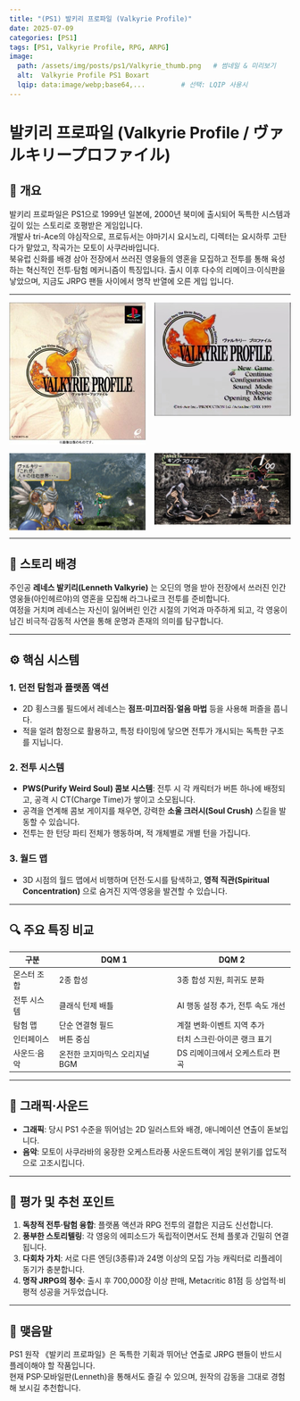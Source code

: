 ```yaml
---
title: "(PS1) 발키리 프로파일 (Valkyrie Profile)"
date: 2025-07-09
categories: [PS1]
tags: [PS1, Valkyrie Profile, RPG, ARPG]
image:
  path: /assets/img/posts/ps1/Valkyrie_thumb.png   # 썸네일 & 미리보기
  alt:  Valkyrie Profile PS1 Boxart
  lqip: data:image/webp;base64,...         # 선택: LQIP 사용시
---
```


# 발키리 프로파일 (Valkyrie Profile / ヴァルキリープロファイル)

## 📜 개요

발키리 프로파일은 PS1으로 1999년 일본에, 2000년 북미에 출시되어 독특한 시스템과 깊이 있는 스토리로 호평받은 게임입니다.   
개발사 tri-Ace의 야심작으로, 프로듀서는 야마기시 요시노리, 디렉터는 요시하루 고탄다가 맡았고, 작곡가는 모토이 사쿠라바입니다.   
북유럽 신화를 배경 삼아 전장에서 쓰러진 영웅들의 영혼을 모집하고 전투를 통해 육성하는 혁신적인 전투·탐험 메커니즘이 특징입니다.  출시 이후 다수의 리메이크·이식판을 낳았으며, 지금도 JRPG 팬들 사이에서 명작 반열에 오른 게입 입니다.   

---

<!-- <img src="/assets/img/posts/ps1/DQM_front.jpg" alt="DQM 표지">
![DQM표지](/assets/img/posts/ps1/DQM_front.jpg){: width="250px" } -->

<div style="display: grid; grid-template-columns: repeat(2, 1fr); gap: 1rem;">
  <img src="/assets/img/posts/ps1/Valkyrie_front.jpg" alt="발키리프로파일 표지">
  <img src="/assets/img/posts/ps1/Valkyrie_title.jpg" alt="발키리프로파일 타이틀">
  <img src="/assets/img/posts/ps1/Valkyrie_sc1.jpg" alt="발키리프로파일 스샷">
  <img src="/assets/img/posts/ps1/Valkyrie_sc2.jpg" alt="발키리프로파일 스샷">
</div>

---

## 📖 스토리 배경

주인공 **레네스 발키리(Lenneth Valkyrie)** 는 오딘의 명을 받아 전장에서 쓰러진 인간 영웅들(아인헤르야)의 영혼을 모집해 라그나로크 전투를 준비합니다.  
여정을 거치며 레네스는 자신이 잃어버린 인간 시절의 기억과 마주하게 되고, 각 영웅이 남긴 비극적·감동적 사연을 통해 운명과 존재의 의미를 탐구합니다.  

---

## ⚙️ 핵심 시스템

### 1. 던전 탐험과 플랫폼 액션  
- 2D 횡스크롤 필드에서 레네스는 **점프·미끄러짐·얼음 마법** 등을 사용해 퍼즐을 풉니다.  
- 적을 얼려 함정으로 활용하고, 특정 타이밍에 닿으면 전투가 개시되는 독특한 구조를 지닙니다.  

### 2. 전투 시스템  
- **PWS(Purify Weird Soul) 콤보 시스템**: 전투 시 각 캐릭터가 버튼 하나에 배정되고, 공격 시 CT(Charge Time)가 쌓이고 소모됩니다.  
- 공격을 연계해 콤보 게이지를 채우면, 강력한 **소울 크러시(Soul Crush)** 스킬을 발동할 수 있습니다.  
- 전투는 한 턴당 파티 전체가 행동하며, 적 개체별로 개별 턴을 가집니다.  

### 3. 월드 맵  
- 3D 시점의 월드 맵에서 비행하며 던전·도시를 탐색하고, **영적 직관(Spiritual Concentration)** 으로 숨겨진 지역·영웅을 발견할 수 있습니다.  

---


## 🔍 주요 특징 비교

| 구분             | DQM 1                     | DQM 2                         |
| ---------------- | ------------------------------ | ---------------------------------- |
| 몬스터 조합      | 2종 합성                        | 3종 합성 지원, 희귀도 분화        |
| 전투 시스템      | 클래식 턴제 배틀               | AI 행동 설정 추가, 전투 속도 개선 |
| 탐험 맵          | 단순 연결형 필드               | 계절 변화·이벤트 지역 추가        |
| 인터페이스      | 버튼 중심                      | 터치 스크린·아이콘 랭크 표기       |
| 사운드·음악      | 온전한 코지마믹스 오리지널 BGM | DS 리메이크에서 오케스트라 편곡   |

---

## 🎨 그래픽·사운드

- **그래픽**: 당시 PS1 수준을 뛰어넘는 2D 일러스트와 배경, 애니메이션 연출이 돋보입니다.  
- **음악**: 모토이 사쿠라바의 웅장한 오케스트라풍 사운드트랙이 게임 분위기를 압도적으로 고조시킵니다.

---

## 💬 평가 및 추천 포인트

1. **독창적 전투·탐험 융합**: 플랫폼 액션과 RPG 전투의 결합은 지금도 신선합니다.  
2. **풍부한 스토리텔링**: 각 영웅의 에피소드가 독립적이면서도 전체 플롯과 긴밀히 연결됩니다.  
3. **다회차 가치**: 서로 다른 엔딩(3종류)과 24명 이상의 모집 가능 캐릭터로 리플레이 동기가 충분합니다.  
4. **명작 JRPG의 정수**: 출시 후 700,000장 이상 판매, Metacritic 81점 등 상업적·비평적 성공을 거두었습니다.


---

## 🚀 맺음말

PS1 원작 《발키리 프로파일》은 독특한 기획과 뛰어난 연출로 JRPG 팬들이 반드시 플레이해야 할 작품입니다.   
현재 PSP·모바일판(Lenneth)을 통해서도 즐길 수 있으며, 원작의 감동을 그대로 경험해 보시길 추천합니다.  


<!-- *작성자: jjkkim88*  
*발행일: 2025년 7월 8일*   -->